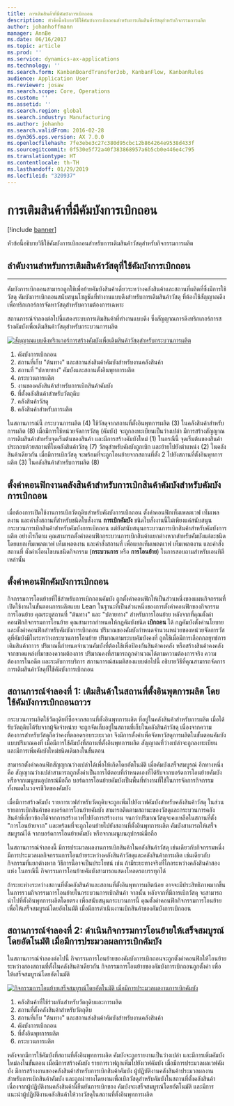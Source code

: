 ```yaml
---
title: การเติมสินค้าที่มีคัมบังการเบิกถอน
description: หัวข้อนี้อธิบายวิธีใช้คัมบังการเบิกถอนสำหรับการเติมสินค้าวัสดุสำหรับกิจกรรมการผลิต
author: johanhoffmann
manager: AnnBe
ms.date: 06/16/2017
ms.topic: article
ms.prod: ''
ms.service: dynamics-ax-applications
ms.technology: ''
ms.search.form: KanbanBoardTransferJob, KanbanFlow, KanbanRules
audience: Application User
ms.reviewer: josaw
ms.search.scope: Core, Operations
ms.custom: ''
ms.assetid: ''
ms.search.region: global
ms.search.industry: Manufacturing
ms.author: johanho
ms.search.validFrom: 2016-02-28
ms.dyn365.ops.version: AX 7.0.0
ms.openlocfilehash: 7fe3ebe3c27c380d95cbc12b864264e9538d433f
ms.sourcegitcommit: 0f530e5f72a40f383868957a6b5cb0e446e4c795
ms.translationtype: HT
ms.contentlocale: th-TH
ms.lasthandoff: 01/29/2019
ms.locfileid: "320937"
---
```

# <a name="replenishment-with-withdrawal-kanbans"></a>การเติมสินค้าที่มีคัมบังการเบิกถอน

[!include [banner](../includes/banner.md)]

หัวข้อนี้อธิบายวิธีใช้คัมบังการเบิกถอนสำหรับการเติมสินค้าวัสดุสำหรับกิจกรรมการผลิต

## <a name="workflow-for-material-replenishment-that-uses-the-withdrawal-kanban"></a>ลำดับงานสำหรับการเติมสินค้าวัสดุที่ใช้คัมบังการเบิกถอน
-------------------------------------------------------------------

คัมบังการเบิกถอนสามารถถูกใช้เพื่อย้ายคัมบังสินค้าเดี่ยวระหว่างคลังสินค้าและสถานที่ผลิตที่ซึ่งมีการใช้วัสดุ คัมบังการเบิกถอนสนับสนุนโซลูชันที่ทำงานแบบดึงสำหรับการเติมสินค้าวัสดุ ที่ต้องใช้สัญญาณดึงเพื่อทริกเกอร์การจัดหาวัสดุสำหรับความต้องการเฉพาะ 

สถานการณ์จำลองต่อไปนี้แสดงระบบการเติมสินค้าที่ทำงานแบบดึง ซึ่งสัญญาณการดึงทริกเกอร์การสร้างคัมบังเพื่อเติมสินค้าวัสดุสำหรับกระบวนการผลิต 

[![สัญญาณแบบดึงทริกเกอร์การสร้างคัมบังเพื่อเติมสินค้าวัสดุสำหรับกระบวนการผลิต](./media/material-replenishment-with-withdrawal-kanban.png)](./media/material-replenishment-with-withdrawal-kanban.png)

1.  คัมบังการเบิกถอน
2.  สถานที่เก็บ "ต้นทาง" และสถานส่งสินค้าคัมบังสำหรับงานคลังสินค้า
3.  สถานที่ "ปลายทาง" คัมบังและสถานตั้งอินพุทการผลิต
4.  กระบวนการผลิต
5.  งานของคลังสินค้าสำหรับการเบิกสินค้าคัมบัง
6.  ที่ตั้งคลังสินค้าสำหรับวัตถุดิบ
7.  คลังสินค้าวัสดุ
8.  คลังสินค้าสำหรับการผลิต

ในสถานการณ์นี้ กระบวนการผลิต (4) ใช้วัสดุจากสถานที่ตั้งอินพุทการผลิต (3) ในคลังสินค้าสำหรับการผลิต (8) เมื่อมีการใช้หน่วยจัดการวัสดุ (คัมบัง) จะถูกลงทะเบียนเป็นว่างเปล่า มีการสร้างสัญญาณการเติมสินค้าสำหรับจุดเริ่มต้นของสินค้า และมีการสร้างคัมบังใหม่ (1) ในกรณีนี้ จุดเริ่มต้นของสินค้าประกอบด้วยสถานที่ในคลังสินค้าวัสดุ (7) วัสดุสำหรับคัมบังถูกเบิก และย้ายไปยังตำแหน่ง (2) ในคลังสินค้าเดียวกัน เมื่อมีการเบิกวัสดุ จะพร้อมที่จะถูกโอนย้ายจากสถานที่ตั้ง 2 ไปยังสถานที่ตั้งอินพุทการผลิต (3) ในคลังสินค้าสำหรับการผลิต (8)

## <a name="configure-warehouse-work-for-kanban-picking-for-the-withdrawal-kanban"></a>ตั้งค่าคอนฟิกงานคลังสินค้าสำหรับการเบิกสินค้าคัมบังสำหรับคัมบังการเบิกถอน

เมื่อต้องการเปิดใช้งานการเบิกวัตถุดิบสำหรับคัมบังการเบิกถอน ตั้งค่าคอนฟิกเท็มเพลตเวฟ เท็มเพลตงาน และคำสั่งสถานที่สำหรับชนิดใบสั่งงาน **การเบิกคัมบัง** ชนิดใบสั่งงานนี้ไม่เพียงแค่สนับสนุนกระบวนการเบิกสินค้าสำหรับคัมบังการเบิกถอน แต่ยังสนับสนุนกระบวนการเบิกสินค้าสำหรับคัมบังการผลิต อย่างไรก็ตาม คุณสามารถตั้งค่าตอนฟิกกระบวนการเบิกสินค้าแยกต่างหากสำหรับคัมบังแต่ละชนิด โดยแยกเท็มเพลตเวฟ เท็มเพลตงาน และคำสั่งสถานที่ เพื่อแยกเท็มเพลตเวฟ เท็มเพลตงาน และคำสั่งสถานที่ ตั้งค่าเงื่อนไขบนชนิดกิจกรรม (**กระบวนการ** หรือ **การโอนย้าย**) ในการสอบถามสำหรับเอนทิตีเหล่านั้น

## <a name="configure-the-withdrawal-kanban"></a>ตั้งค่าคอนฟิกคัมบังการเบิกถอน

กิจกรรมการโอนย้ายที่ใช้สำหรับการเบิกถอนคัมบัง ถูกตั้งค่าคอนฟิกให้เป็นส่วนหนึ่งของแผนกิจกรรมที่เปิดใช้งานในขั้นตอนการผลิตแบบ Lean ในฐานะที่เป็นส่วนหนึ่งของการตั้งค่าคอนฟิกของกิจกรรมการโอนย้าย คุณระบุสถานที่ "ต้นทาง" และ "ปลายทาง" สำหรับการโอนย้าย หลังจากที่คุณตั้งค่าคอนฟิกกิจกรรมการโอนย้าย คุณสามารถกำหนดให้กฎคัมบังชนิด **เบิกถอน** ได้ กฎคัมบังตั้งค่านโยบายและตั้งค่าคอนฟิกสำหรับคัมบังการเบิกถอน ปริมาณของคัมบังกำหนดจำนวนหน่วยของหน่วยจัดการวัสดุที่คัมบังมีในระหว่างกระบวนการโอนย้าย ปริมาณตามระบบคัมบังคงที่ ถูกใช้เมื่อมีการเลือกกลยุทธ์การเติมสินค้าถาวร ปริมาณนี้กำหนดจำนวนคัมบังที่ต้องใช้เพื่อป้องกันสินค้าคงคลัง หรือสร้างสินค้าคงคลัง จากขาดแหล่งที่มาของความต้องการ ปริมาณคงที่สามารถถูกคำนวณได้ตามความต้องการจริง ความต้องการในอดีต และระดับการบริการ สถานการณ์สมมติสองแบบต่อไปนี้ อธิบายวิธีที่คุณสามารถจัดการการเติมสินค้าวัสดุที่ใช้คัมบังการเบิกถอน

## <a name="scenario-1-replenish-a-production-input-location-by-using-a-fixed-withdrawal-kanban"></a>สถานการณ์จำลองที่ 1: เติมสินค้าในสถานที่ตั้งอินพุตการผลิต โดยใช้คัมบังการเบิกถอนถาวร

กระบวนการผลิตใช้วัตถุดิยที่ซื้อจากสถานที่ตั้งอินพุทการผลิต ที่อยู่ในคลังสินค้าสำหรับการผลิต เมื่อได้รับวัตถุดิบได้รับจากผู้จัดจำหน่าย จะถูกจัดเก็บอยู่ในสถานที่เก็บในคลังสินค้าวัสดุ เนื่องจากความต้องการสำหรับวัสดุถือว่าคงที่ตลอดรอบระยะเวลา จึงมีการตั้งค่าเพื่อจัดหาวัสดุการผลิตในขั้นตอนคัมบังแบบปริมาณคงที่ เมื่อมีการใช้คัมบังที่สถานที่ตั้งอินพุทการผลิต สัญญาณที่ว่างเปล่าจะถูกลงทะเบียน และมีการเพิ่มคัมบังใหม่ชนิดเดิมลงในขั้นตอน 

สามารถตั้งค่าคอนฟิกสัญญาณว่างเปล่าได้เพื่อให้เกิดโดยอัตโนมัติ เมื่อคัมบังเสร็จสมบูรณ์ อีกทางหนึ่งคือ สัญญาณว่างเปล่าสามารถถูกตั้งค่าเป็นการโต้ตอบที่กำหนดเองที่ได้รับจากบอร์ดการโอนย้ายคัมบัง หรือจากเมนูบนอุปกรณ์มือถือ บอร์ดการโอนย้ายคัมบังเป็นพื้นที่ทำงานที่ใช้ในการจัดการกิจกรรมทั้งหมดในวงจรชีวิตของคัมบัง 

เมื่อมีการสร้างคัมบัง รายการเวฟสำหรับวัตถุดิบจะถูกเพิ่มไปยังเวฟคัมบังสำหรับคลังสินค้าวัสดุ ในส่วนรายการเบิกสินค้าของบอร์ดการโอนย้ายคัมบัง สามารถติดตามสถานะของวัสดุและกระบวนการคลังสินค้าที่เกี่ยวข้องได้จากการสร้างเวฟไปยังการสร้างงาน จนกว่าปริมาณวัสดุจะคงเหลือในสถานที่ตั้ง "การโอนย้ายจาก" และพร้อมที่จะถูกโอนย้ายไปยังสถานที่ตั้งอินพุทการผลิต คัมบังสามารถให้เสร็จสมบูรณ์ได้ จากบอร์ดการโอนย้ายคัมบัง หรือจากเมนูบนอุปกรณ์มือถือ 

ในสถานการณ์จำลองนี้ มีการประมวลผลงานการเบิกสินค้าในคลังสินค้าวัสดุ เช่นเดียวกับกิจกรรมหนึ่ง มีการประมวลผลกิจกรรมการโอนย้ายระหว่างคลังสินค้าวัสดุและคลังสินค้าการผลิต เช่นเดียวกับกิจกรรมที่แยกต่างหาก วิธีการนี้อาจเป็นประโยชน์ เช่น ถ้ามีระยะทางจริงที่ไกลระหว่างคลังสินค้าสองแห่ง ในกรณีนี้ กิจกรรมการโอนย้ายคัมบังสามารถแสดงโหลดรถบรรทุกได้ 

ถ้าระยะห่างระหว่างสถานที่ตั้งคลังสินค้าและสถานที่ตั้งอินพุทการผลิตน้อย อาจจะมีประสิทธิภาพมากขึ้นในการรวมกิจกรรมการโอนย้ายในกระบวนการเบิกสินค้า จากนั้น หลังจากที่มีการเบิกวัสดุ จะสามารถนำไปที่ตั้งอินพุทการผลิตโดยตรง เพื่อสนับสนุนกระบวนการนี้ คุณตั้งค่าคอนฟิกกิจกรรมการโอนย้ายเพื่อให้เสร็จสมบูรณ์โดยอัตโนมัติ เมื่อมีการดำเนินงานเบิกสินค้าของคัมบังการเบิกถอน

## <a name="scenario-2-automatically-complete-the-transfer-activity-when-kanban-picking-work-is-processed"></a>สถานการณ์จำลองที่ 2: ดำเนินกิจกรรมการโอนย้ายให้เสร็จสมบูรณ์โดยอัตโนมัติ เมื่อมีการประมวลผลการเบิกคัมบัง

ในสถานการณ์จำลองต่อไปนี้ กิจกรรมการโอนย้ายของคัมบังการเบิกถอนจะถูกตั้งค่าคอนฟิกให้โอนย้ายระหว่างสองสถานที่ตั้งในคลังสินค้าเดียวกัน กิจกรรมการโอนย้ายของคัมบังการเบิกถอนถูกตั้งค่า เพื่อให้เสร็จสมบูรณ์โดยอัตโนมัติ 

[![กิจกรรมการโอนย้ายเสร็จสมบูรณ์โดยอัตโนมัติ เมื่อมีการประมวลผลงานการเบิกคัมบัง](./media/transfer-activities-when-processing-kanban-picking.png)](./media/transfer-activities-when-processing-kanban-picking.png)

1.  คลังสินค้าที่ใช้ร่วมกันสำหรับวัตถุดิบและการผลิต
2.  สถานที่ตั้งคลังสินค้าสำหรับวัตถุดิบ
3.  สถานที่เก็บ "ต้นทาง" และสถานส่งสินค้าคัมบังสำหรับงานคลังสินค้า
4.  คัมบังการเบิกถอน
5.  ที่ตั้งอินพุทการผลิต
6.  กระบวนการผลิต

หลังจากมีการใช้คัมบังที่สถานที่ตั้งอินพุทการผลิต คัมบังจะถูกรายงานเป็นว่างเปล่า และมีการเพิ่มคัมบังใหม่ลงในขั้นตอน เมื่อมีการสร้างคัมบัง รายการเวฟถูกเพิ่มไปยังเวฟคัมบัง เมื่อมีการประมวลผลเวฟคัมบัง มีการสร้างงานของคลังสินค้าสำหรับการเบิกสินค้าคัมบัง ผู้ปฏิบัติงานคลังสินค้าประมวลผลงานสำหรับการเบิกสินค้าคัมบัง และถูกนำทางโดยงานเพื่อเบิกวัสดุสำหรับคัมบังในสถานที่ตั้งคลังสินค้า เนื่องจากผู้ปฏิบัติงานคลังสินค้านี้ยืนยันการเบิกของ คัมบังจะเสร็จสมบูรณ์โดยอัตโนมัติ และมีการแนะนำผู้ปฏิบัติงานคลังสินค้าให้วางวัสดุในสถานที่ตั้งอินพุทการผลิต

